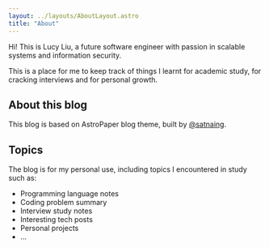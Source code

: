 ```yaml
---
layout: ../layouts/AboutLayout.astro
title: "About"
---
```


Hi! This is Lucy Liu, a future software engineer with passion in scalable systems and information security.

This is a place for me to keep track of things I learnt for academic study, for cracking interviews and for personal growth.

## About this blog

This blog is based on AstroPaper blog theme, built by [@satnaing](https://satnaing.dev/blog).

## Topics

The blog is for my personal use, including topics I encountered in study such as:

- Programming language notes
- Coding problem summary
- Interview study notes
- Interesting tech posts
- Personal projects
- ...
